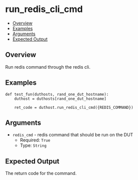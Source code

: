 # run_redis_cli_cmd

- [Overview](#overview)
- [Examples](#examples)
- [Arguments](#arguments)
- [Expected Output](#expected-output)

## Overview
Run redis command through the redis cli.

## Examples
```
def test_fun(duthosts, rand_one_dut_hostname):
    duthost = duthosts[rand_one_dut_hostname]

    ret_code = duthost.run_redis_cli_cmd({REDIS_COMMAND})
```

## Arguments
- `redis_cmd` - redis command that should be run on the DUT
    - Required: `True`
    - Type: `String`

## Expected Output
The return code for the command.

